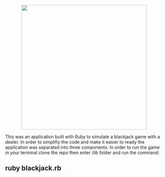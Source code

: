 <p align='center'>
  <img src='https://earnmoresave.com/wp-content/uploads/2017/02/blackjack.jpg' width='400' />
</p>

This was an application built with Ruby to simulate a blackjack game with a dealer. In order to simplifiy the code and make it easier to ready the application was separated into three components. In order to run the game in your terminal clone the repo then enter /lib folder and run the command:

<h2>ruby blackjack.rb</h2>
